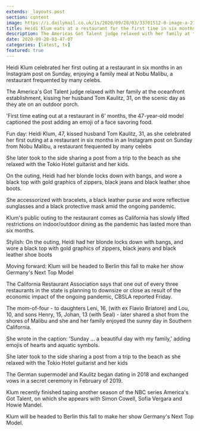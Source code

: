 ```yaml
---
extends: _layouts.post
section: content
image: https://i.dailymail.co.uk/1s/2020/09/28/03/33701512-0-image-a-21_1601260209055.jpg 
title: Heidi Klum eats at a restaurant for the first time in six months with husband Tom Kaulitz 
description: The Americas Got Talent judge relaxed with her family at the oceanfront establishment, kissing her husband Tom Kaulitz, 31, on the scenic day as they ate on an outdoor porch. 
date: 2020-09-28-03-47-07 
categories: [latest, tv] 
featured: true 
--- 
```

Heidi Klum celebrated her first outing at a restaurant in six months in an Instagram post on Sunday, enjoying a family meal at Nobu Malibu, a restaurant frequented by many celebs.

The America's Got Talent judge relaxed with her family at the oceanfront establishment, kissing her husband Tom Kaulitz, 31, on the scenic day as they ate on an outdoor porch.

'First time eating out at a restaurant in 6' months, the 47-year-old model captioned the post adding an emoji of a face savoring food.

Fun day: Heidi Klum, 47, kissed husband Tom Kaulitz, 31, as she celebrated her first outing at a restaurant in six months in an Instagram post on Sunday from Nobu Malibu, a restaurant frequented by many celebs

She later took to the side sharing a post from a trip to the beach as she relaxed with the Tokio Hotel guitarist and her kids.

On the outing, Heidi had her blonde locks down with bangs, and wore a black top with gold graphics of zippers, black jeans and black leather shoe boots. 

She accessorized with bracelets, a black leather purse and wore reflective sunglasses and a black protective mask amid the ongoing pandemic.

Klum's public outing to the restaurant comes as California has slowly lifted restrictions on indoor/outdoor dining as the pandemic has lasted more than six months. 

Stylish: On the outing, Heidi had her blonde locks down with bangs, and wore a black top with gold graphics of zippers, black jeans and black leather shoe boots

Moving forward: Klum will be headed to Berlin this fall to make her show Germany's Next Top Model

The California Restaurant Association says that one out of every three restaurants in the state is planning to downsize or close as result of the economic impact of the ongoing pandemic, CBSLA reported Friday.

The mom-of-four - to daughters Leni, 16, (with ex Flavio Briatore) and Lou, 10, and sons Henry, 15, Johan, 13 (with Seal) - later shared a shot from the shores of Malibu and she and her family enjoyed the sunny day in Southern California.

She wrote in the caption: 'Sunday ... a beautiful day with my family,' adding emojis of hearts and aquatic symbols.

She later took to the side sharing a post from a trip to the beach as she relaxed with the Tokio Hotel guitarist and her kids

The German supermodel and Kaulitz began dating in 2018 and exchanged vows in a secret ceremony in February of 2019.

Klum recently finished taping another season of the NBC series America's Got Talent, on which she appears with Simon Cowell, Sofia Vergara and Howie Mandel.

Klum will be headed to Berlin this fall to make her show Germany's Next Top Model. 

